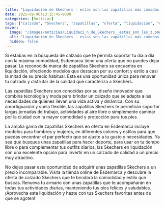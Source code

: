 ```yaml
---
title: "Liquidación de Skechers - estas son las zapatillas más cómodas que no dejaremos de usar y están casi a mitad de precio"
date: 2025-09-06T13:15:45+0000
categories: [Noticias]
tags: ["calzado", "Skechers", "zapatillas", "oferta", "liquidación", "comodidad", "calidad"]
cover:
  image: "/images/noticias/Liquidaci_n_de_Skechers__estas_son_las_z.png"
  alt: "Liquidación de Skechers - estas son las zapatillas más cómodas que no dejaremos de usar y están casi a mitad de precio"
  hidden: false
---
```


Si estabas en la búsqueda de calzado que te permita soportar tu día a día con la máxima comodidad, Esdemarca tiene una oferta que no puedes dejar pasar. La reconocida marca de zapatillas Skechers se encuentra en liquidación, ofreciendo modelos que destacan por su confort y estilo a casi la mitad de su precio habitual. Esta es una oportunidad única para renovar tu calzado y disfrutar de la calidad que caracteriza a Skechers.

Las zapatillas Skechers son conocidas por su diseño innovador que combina tecnología y moda para brindar un calzado que se adapta a las necesidades de quienes llevan una vida activa y dinámica. Con su amortiguación y suela flexible, las zapatillas Skechers te permitirán soportar largas jornadas de trabajo, actividades al aire libre o simplemente caminar por la ciudad con la mayor comodidad y protección para tus pies.

La amplia gama de zapatillas Skechers en oferta en Esdemarca incluye modelos para hombres y mujeres, en diferentes colores y estilos para que puedas encontrar el par perfecto que se ajuste a tu gusto y necesidades. Ya sea que busques unas zapatillas para hacer deporte, para usar en tu tiempo libre o para complementar tus outfits diarios, las Skechers en liquidación son una excelente opción para invertir en un calzado de calidad a un precio muy atractivo.

No dejes pasar esta oportunidad de adquirir unas zapatillas Skechers a un precio incomparable. Visita la tienda online de Esdemarca y descubre la oferta de calzado Skechers que te brindará la comodidad y estilo que buscas. Renueva tu armario con unas zapatillas que te acompañarán en todas tus actividades diarias, manteniendo tus pies felices y saludables. ¡Aprovecha esta liquidación y hazte con tus Skechers favoritas antes de que se agoten!
